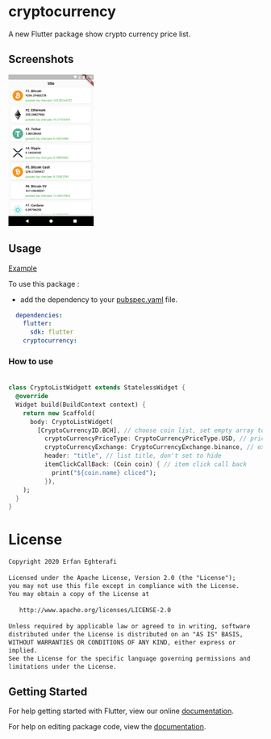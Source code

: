 # cryptocurrency

A new Flutter package show crypto currency price list.


## Screenshots

<img src="images/src.png" height="300em" />

## Usage

[Example](https://github.com/erfanegtfi/cryptocurrency/example/example_app.dart)

To use this package :

* add the dependency to your [pubspec.yaml](ttps://github.com/erfanegtfi/cryptocurrency/pubspec.yaml) file.

```yaml
  dependencies:
    flutter:
      sdk: flutter
    cryptocurrency:
```

### How to use

```dart

class CryptoListWidgett extends StatelessWidget {
  @override
  Widget build(BuildContext context) {
    return new Scaffold(
      body: CryptoListWidget(
        [CryptoCurrencyID.BCH], // choose coin list, set empty array to show all coins
          cryptoCurrencyPriceType: CryptoCurrencyPriceType.USD, // price type USD, EUR, default is USD
          cryptoCurrencyExchange: CryptoCurrencyExchange.binance, // exchange type, default is binance
          header: "title", // list title, don't set to hide
          itemClickCallBack: (Coin coin) { // item click call back
            print("${coin.name} cliced");
          }),
    );
  }
}
```


# License

    Copyright 2020 Erfan Eghterafi

    Licensed under the Apache License, Version 2.0 (the "License");
    you may not use this file except in compliance with the License.
    You may obtain a copy of the License at

       http://www.apache.org/licenses/LICENSE-2.0

    Unless required by applicable law or agreed to in writing, software
    distributed under the License is distributed on an "AS IS" BASIS,
    WITHOUT WARRANTIES OR CONDITIONS OF ANY KIND, either express or implied.
    See the License for the specific language governing permissions and
    limitations under the License.


## Getting Started

For help getting started with Flutter, view our online [documentation](https://flutter.io/).

For help on editing package code, view the [documentation](https://flutter.io/developing-packages/).